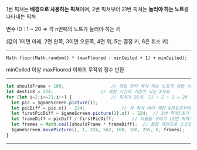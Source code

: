 1번 픽쳐는 **배경으로 사용하는 픽쳐**이며, 2번 픽쳐부터 21번 픽쳐는 **눌러야 하는 노트**를 나타내는 픽쳐

변수 ID : 1 ~ 20 => 각 n번째의 노트가 눌러야 하는 키

(값이 1이면 아래, 2면 왼쪽, 3이면 오른쪽, 4면 위, 5는 결정 키, 6은 취소 키)

---

`Math.floor(Math.random() * (maxFloored - minCeiled + 1) + minCeiled);`

minCeiled 이상 maxFloored 이하의 무작위 정수 반환

---

```js
let shouldFrame = 180;					// 제일 먼저 쳐야 하는 노트의 제한 시간
let destinX = 224;					// 제한 시간의 기준이 되는 X좌표
for (let i=2;i<=21;i++) {				// 픽쳐가 20개, 21 - 2 + 1 = 20
  let pic = $gameScreen.picture(i);
  let picDiff = pic.x() - 224;				// 각 픽쳐 마다 제한 X좌표로부터 얼마나 떨어져 있는지 계산
  let firstPicDiff = $gameScreen.picture(2).x() - 224;	// 2번 픽쳐(초기 픽쳐)의 노트의 X좌표가 제한 X좌표랑 얼마나 떨어져 있는지 계산
  let frameDiff = picDiff / firstPicDiff; 		// 비율을 구하기 (2번 픽쳐의 경우 제일 가까우므로 1이 기준)
  let frames = Math.ceil(shouldFrame * frameDiff);	// 올림 계산으로 소숫점 제거
  $gameScreen.movePicture(i, 1, 224, 562, 100, 100, 255, 0, frames);
}
```

---

